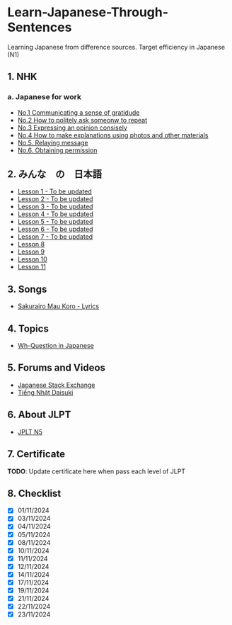 # Learn-Japanese-Through-Sentences
Learning Japanese from difference sources. Target efficiency in Japanese (N1)

## 1. NHK
### a. Japanese for work
* [No.1 Communicating a sense of gratidude](./nhk/EasyJapaneseForWork/No.1_Communicating_a_sense_of_gratitude.md)
* [No.2 How to politely ask someonw to repeat](./nhk/EasyJapaneseForWork/No.2_How_to_politely_ask_someone_to_repeat_something.md)
* [No.3 Expressing an opinion consisely](./nhk/EasyJapaneseForWork/No.3_Expressing_an_opinion_consisely.md)
* [No.4 How to make explanations using photos and other materials](./nhk/EasyJapaneseForWork/No.4_How_to_make_explanations_using_photos_and_other_materials.md)
* [No.5. Relaying message](./nhk/EasyJapaneseForWork/No.5_Relaying_message.md)
* [No.6. Obtaining permission](./nhk/EasyJapaneseForWork/No.6_Obtaining_permission.md)

## 2. みんな　の　日本語
* [Lesson 1 - To be updated]()
* [Lesson 2 - To be updated]()
* [Lesson 3 - To be updated]()
* [Lesson 4 - To be updated]()
* [Lesson 5 - To be updated]()
* [Lesson 6 - To be updated]()
* [Lesson 7 - To be updated]()
* [Lesson 8](./mina_no_nihongo/Lesson8.md)
* [Lesson 9](./mina_no_nihongo/Lesson9.md)
* [Lesson 10](./mina_no_nihongo/Lesson10.md)
* [Lesson 11](./mina_no_nihongo/Lesson11.md)

## 3. Songs
* [Sakurairo Mau Koro - Lyrics](./songs/桜色舞うころ(%20Sakurairo%20Mau%20Koro%20).md)

## 4. Topics
* [Wh-Question in Japanese](./topics/Wh-question.md)

## 5. Forums and Videos
* [Japanese Stack Exchange](https://japanese.stackexchange.com/)
* [Tiếng Nhật Daisuki](https://www.youtube.com/@TiengNhatDaisuki28)

## 6. About JLPT
* [JPLT N5](./JLPT/info.md)

## 7. Certificate
**TODO**: Update certificate here when pass each level of JLPT

## 8. Checklist
- [x] 01/11/2024
- [x] 03/11/2024
- [x] 04/11/2024
- [x] 05/11/2024
- [x] 08/11/2024
- [x] 10/11/2024
- [x] 11/11/2024
- [x] 12/11/2024
- [x] 14/11/2024
- [x] 17/11/2024
- [x] 19/11/2024
- [x] 21/11/2024
- [x] 22/11/2024
- [x] 23/11/2024